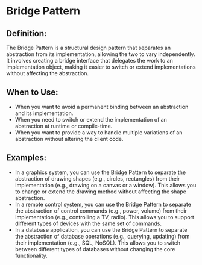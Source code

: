 # Bridge Pattern

## Definition:
The Bridge Pattern is a structural design pattern that separates an abstraction from its implementation, allowing the two to vary independently. It involves creating a bridge interface that delegates the work to an implementation object, making it easier to switch or extend implementations without affecting the abstraction.

## When to Use:
- When you want to avoid a permanent binding between an abstraction and its implementation.
- When you need to switch or extend the implementation of an abstraction at runtime or compile-time.
- When you want to provide a way to handle multiple variations of an abstraction without altering the client code.

## Examples:
- In a graphics system, you can use the Bridge Pattern to separate the abstraction of drawing shapes (e.g., circles, rectangles) from their implementation (e.g., drawing on a canvas or a window). This allows you to change or extend the drawing method without affecting the shape abstraction.
- In a remote control system, you can use the Bridge Pattern to separate the abstraction of control commands (e.g., power, volume) from their implementation (e.g., controlling a TV, radio). This allows you to support different types of devices with the same set of commands.
- In a database application, you can use the Bridge Pattern to separate the abstraction of database operations (e.g., querying, updating) from their implementation (e.g., SQL, NoSQL). This allows you to switch between different types of databases without changing the core functionality.
